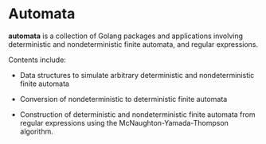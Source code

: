 # Automata

**automata** is a collection of Golang packages and applications involving
deterministic and nondeterministic finite automata, and regular expressions.

Contents include:

* Data structures to simulate arbitrary deterministic and nondeterministic
finite automata

* Conversion of nondeterministic to deterministic finite automata

* Construction of deterministic and nondeterministic finite automata from
regular expressions using the McNaughton-Yamada-Thompson algorithm.
